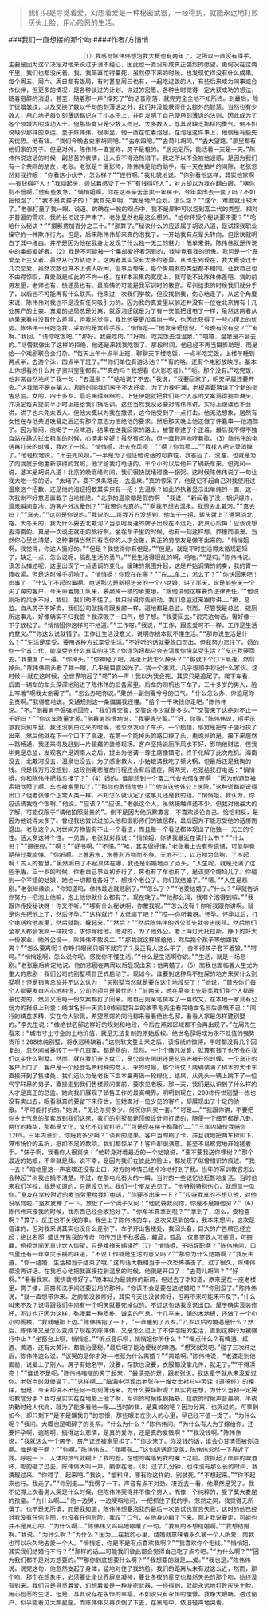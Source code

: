 > 我们只是寻觅着爱，幻想着爱是一种秘密武器，一经得到，就能永远地打败灰头土脸、用心险恶的生活。

###我们一直想接的那个吻
####作者/方悄悄

						（1）我感觉陈伟伟想泡我大概也有两年了，之所以一直没有得手，主要是因为这个决定对他来说过于漫不经心，因此也一直没形成真正强烈的愿望。更何况在这两年里，我们也都没闲着。我，我简直忙得要死，虽然停下来的时候，也发现忙得没有什么成果。每个周五、周六、周日都有饭局，有时甚至周三也有，一起吃过饭的人，有些后来成为同事或合作伙伴，但更多的情况，是各种谈过的计划、许过的宏愿、各种当时觉得一定大获成功的想法，随着宿醉的消退，甚至，随着那一声“撑死了”的话音刚落，就完完全全地不知所终。到最后，除了徒增皱纹，以及交换了数以千句的刻薄话之外，我们并没能获得什么额外的智慧。当然也有少数人，用心地把每句刻薄话都记在了小本子上，并且发明了自己使用刻薄话的法则，因此成为了各个领域内的成功人士。但那毕竟只是少数人而已，大多数人，与其说缺乏那样的勇气，倒不如说缺少那样的幸运。至于陈伟伟，很明显，他一直在忙着泡妞。在泡妞这件事上，他倒是有些先天优势。他有钱。“我们今晚去史家胡同吧。”“去东四吧。”“去菊儿胡同。”“去大望路。”那里都有他们家的房子。但是对外，陈伟伟一直宣称，房子是租的。“居无定所，能活着一天是一天。”陈伟伟说这话的时候一副悲苦的表情，让人恨不得沧然泪下。我之所以不会被他迷惑，是因为我们有一个共同的朋友，老张。老张是个摄影师，陈伟伟是他的助手。有一天在拍片的间隙，老张忽然对我挤眼：“你看这小伙子，怎么样？”“还行啊。”我礼貌地说。“你别看他这样，其实他家啊——有钱得吓人！”我仰起头，尝试着感受了一下“有钱得吓人”，对方却以为我在翻白眼。“嘿你别不信啊，”他有些发急，“悄悄姐啊，你在这辛辛苦苦卖一年房子，今年卖出去一套了吗？不如把他泡了。”“我不是卖房子的！”我首先声明，“我是地产企划。怎么泡？”“这个，难度就比较大了。”老张打量了我一眼，说道。的确在一般的观点中，我不是那种可以泡到富二代的类型。相对于普遍的需求，我的长相过于严肃了。老张显然也是这么想的。“给你传授个秘诀要不要？”“哈哈什么秘诀？”“摄影费加百分之三十。”“那算了。”秘诀什么的应该属于胡说八道，是试探我职业操守的一种欺诈行为。但是，后来陈伟伟却来真的泡我了。一开始我有点晕头转向，但很快就明白了其中缘由。并不是因为他在我身上发现了什么独一无二的魅力！简单来讲，陈伟伟就是传说中的集邮爱好者。（2）我是不可能被一个集邮爱好者泡到的，我毕竟有我的骄傲。我可是一个真爱至上主义者。虽然从行为轨迹上，这两者其实没有太多的差异。从出生到现在，我大概谈过十几次恋爱，虽然次数也算不上骇人听闻，但事后想来，每个男朋友的类型都不相同，让我自己也不由得惊叹，真爱就是如此的不拘一格。在样本采集的宽度上，我可能不比陈伟伟差吧。我的前男友里，老师也有，快递员也有。最痴情的可能是我军训时的教官。军训结束的时候我们就分手了，以后也不可能再有什么联系。他来过一次我们学校，但没找到我，伤心地走了。从这个角度来说，陈伟伟对我也不是没有任何吸引力的。因为我的真爱里以前还并没有一位在北京拥有十几处房产的土豪。真爱的结局总是分离，就跟泡妞就是为了有一天能把妞甩了一样，虽然这两者从结果来看并没有什么差异，但我总觉得，我比他要更加高尚一些，也因此获得了一些心理上的优势。陈伟伟一开始泡我，采取的是常规手段。“悄悄姐——”他发来短信说，“今晚有没有空？”“有啊。”我回。“请你吃饭吧。”“那好。我要吃肉。”“好啊。吃完饭去泡温泉。”“嘻嘻，温泉是不会去的。”尽管我做出了这样的拒绝，他还是来找我吃饭了。那段时间，他已经不再当摄影助理，而是给一个戏剧联合会打杂。“每天上午十点半上班，聊聊天下楼吃饭，一点半吃完饭，上楼午睡到两点半，去游个泳，四点半下班了。”“你们单位有游泳池？”“有的咯。还有个电影放映厅。基本上你想看的什么片子资料室里都有。”“真的吗？我想看《火影忍者》。”“呃。那个没有。”吃完饭，他非常自然地问了我一句：“去温泉？”“哈哈说了不去。”我说，“我要回家了，明天早晨还要开会。”这我倒不是在骗人。那段时间我们房子不太好卖，为了力挽狂澜，老板高薪聘请了个新的销售总监。女的，四十多岁，眉毛画得细细的，上任伊始就把我们每个人写的文案骂得狗血淋头，并决定每天提前半小时上班给我们搞培训。这些当然我没必要对陈伟伟讲。实际上跟谁也不会讲，讲了也未免太丢人。但他大概以为我在撒谎，这令他受到了一点打击。他无法想象，居然有女性在与他共进晚餐之后还有那个意志力拒绝他的要求。然后那天晚上他还做了件蠢事——他酒驾了。因为郁闷，他喝了一点啤酒，结果在送我回家的路上，被警察逮了个正着。最后我不得不独自站在路边拦出租车的时候，心情非常好！虽然有点冷，但一直轻声地哼着歌。（3）陈伟伟的电话再打来的时候，我吃了一惊。“悄悄姐，出去兜风呗！”“啊？你驾照……”“我找人把记录消掉了。”他轻松地说，“出去兜风呗。”一半是为了验证他说话的可靠性，我答应了。没准，也就是为了向我展示他重新获得的驾照，他才给我打电话的。半个小时以后他开了辆新车来，但兜风一说，基本是胡说八道！北京的晚高峰时间，我们很快就堵得像一锅粥。这时候陈伟伟说了一句让我大吃一惊的话。“太堵了。要不换条路走，去温泉。”真的惊呆了。他是记不起自己对我使用过温泉这个招数，还是他的泡妞招数其实只有一招：去温泉？如此的执着显示出单纯的一面，这一次我倒不好意思直截了当地拒绝。“北京的温泉都是假的啊！”我说，“新闻看了没，锅炉爆炸，温泉瞬间变冷，游客户外冻晕倒？”“我带你去真的。”“啊我不想去温泉。我想去北戴河。”“真去吗？”“真去。”“这可是你说的。”我说的……可我万万没想到，他车子一拐，转头就上了通惠河北路。大冬天的，我为什么要去北戴河？当京哈高速的牌子出现在不远处，我真心后悔：应该说想去海南的。真是一次说走就走的旅行啊。坐在车子里的时候，也有一刻这样想。莽撞而浪漫。当然你心里也清楚，这种事情当然只有泡你的人才会做，真正的男朋友是做不出来的。“悄悄姐啊，我觉得，你这人挺好的。”“但是？我觉得你有但是。”“但是，就是平时生活得太循规蹈矩了，缺乏一点，怎么说呢，搞乱生活的勇气。”“我生活得很乱的啊，哈哈。”“是吗。”陈伟伟说。该怎么描述呢，这里出现了一点语调的变化。暧昧的氛围升起，这是开始调情的前奏，我的胃一阵收紧。但是这时候手机响了。“悄悄姐！你现在在哪？”“在……车上，怎么了？”“你快回来吧！出事了！”什么了不起的事啊。电话那边是新招进来的一个小姑娘，讲了半天，说是前些天一个买了房的客户，今天带着施工队来，要敲掉一楼的承重墙。“跟他讲他这样要负法律责任。”“他说厕所的风水不好，我们、我们劝不住了。我只好说你先别动，我们总监过来跟你讲……”擦，总监。自从房子不好卖，我们公司就搞得跟发廊一样，遍地都是总监。然而，尽管我是总监，砸厕所这事儿，好像确实不归我管？我深吸了一口气，想了想。“我要回去。”说完这句话，胃好像一下子放松了。“悄悄姐你这样可不地道。”“工作呀。”我说，“工作，跟恋爱可不一样。工作是生活的意义。”“你这么说就错了。工作让生活没意义。说明你根本就不懂生活。”“那你说生活是什么？”“生活是享受。要用各种方式享受生活。”不好听的话就要脱口而出，但我努力忍住了。妈的你一个富二代，能享受到什么真实的生活？你连泡妞都只会去温泉你懂享受生活？“反正我要回去。”我重复了一遍，“你掉头。”“你神经了吧，高速上我怎么掉头？”“那就下个口下高速，然后掉头。”陈伟伟侧头看了我一眼，几乎是目露凶光了。我一个激灵，几乎想顺手抄起什么家伙。这时候——就在这时候，全世界响起了“咚”的一声！我以为我会死。其实只是追尾了。爬下车看，后面一辆车的车头深深地陷进了陈伟伟的后备厢里。后车的司机也下车了，三十多岁的男人，脸上写着“啊我太倒霉了”。“怎么办吧你说。”果然一副倒霉兮兮的口气。“什么怎么办，你追尾你全责啊。”我得意地说。交通规则这一条偏偏我还懂。“给个一千块钱你走吧。”陈伟伟说。“不。”倒霉男子倔强地回应，“我们等交警，交警说多少就是多少。”“交警来了这绝对不止一千好吗？”“你这车质量太差。”倒霉男怨恨地说，“我要等交警。”“好，你等。”陈伟伟说，招手示意我回到车里。我还没明白过来的时候，他忽然发动了车子。一个趔趄，感觉是把车子强行拔了出来，然后他就在下一个口下了高速，在第一个能掉头的路口掉了头，更诡异的是，接下来居然一路畅通，我还来得及赶到一片狼藉的装修现场。客户坚持说厕所风水不好，影响他财运，但我毕竟是总监，发现客户是湖南人之后，提出为他请一尊主席像镇宅，终于化解了此次危机。海南没去，北戴河没去，温泉也没去。为了感谢救火，小姑娘请我吃了顿火锅，但最后还是我掏的钱。只是我万万没想到，这段倒霉悲催的行程还会有后遗症。隔两天，老张给我打电话：“悄悄姐，你和陈伟伟把我车撞了？”（4）妈的。谁能想到一个富二代会去借车开啊！“因为他酒驾被吊销驾照了啊。车也被家里扣了。”“那你也敢借给他？”“他说送他外公上医院。”这种谎都能说得出口？但老张像个正常人类一样，不知怎么就认定了这事儿还是我的错。“悄悄姐，我认为，你应该请我吃个饭啊。”他说。“应该？”“应该。”老张这个人，虽然接触得还不少，但我对他最大的了解，可能仅限于“请他拍照挺贵的”。倒不是因为他沉默寡言，不喜欢谈论自己。恰恰相反，是因为他说得太多了。曾经我也尝试过加入他和摄影师们的微信群，最后因为不能忍受他的话痨而退出。老张这个人对世间万物皆有不止一个看法，而且每一个看法都体现出了他独一 无二的个性。话太多这种个性。一见面，老张就对我说：“悄悄姐，你猜我最近在读什么书？”“什么书？”“道德经。”“啊？”“好书啊。”“不懂。”“唉，其实很好懂。”老张看上去有些遗憾，可能毕竟期待过我能懂。“你听啊。上善若水，水善利万物而不争。天地不仁，以万物为刍狗。了不起啊！古人的智慧。”虽然明白了不起具体在哪，我还是谄媚地点了点头。“人生呢，就是充满了这些矛盾。三十岁的时候，你看自己事业初步行了，房也有了车也有了，是该娶个媳妇儿了。你碰到一个不错的姑娘，她也一切都准备好了，想找个老公了，你们就结婚了。”“嗯。”“人生是悲剧。”老张继续说，“你知道吗，伟伟最近就悲剧了。”“怎么了？”“他要结婚了。”什么？“早就告诉你努力一把泡上他嘛，泡上他你就什么都有了。现在晚了。”“他那么滑，我啷个泡得到嘛。”“我跟你传授秘诀呀！你又不听。”“哪有什么秘诀啊，你蒙我呢。”“怎么没有？你听我跟你讲啊。就是你先把他上了，然后怀孕。”“这样就行？太低端了吧？”“哎——你听着呀。怀孕。怀孕以后，打个电话给他家里，然后就跑。躲起来。”“然后？”“然后陈伟伟的外公首先就会进医院。然后他们全家人都会发疯一样找你，求你嫁给他。绝对的，为了他外公。老上海灯光托拉斯，挣下的好大一份家业，他外公说一，陈伟伟不敢说二。”“那我就这样嫁给他，然后拖个孩子等他跟我离？”“怎么要离呢？你睁只眼闭只眼不就完了？反正有人这么干了，舍不得孩子套不着狼。”“呵呵。”“悄悄姐啊，怎么说你呢。感觉你不懂生活。”“什么是生活啊你说。”“生活，就是一场悲剧。”老张最后肯定地说。他的悲剧在两周以后显现出来：他离婚了。（5）而我也面临着人生尤为重大的悲剧：我们公司的别墅项目正式启动了。现如今，谁要到这种鸟不拉屎的地方来买什么别墅啊！但是销售总监并不这么认为：“买别墅当然就是要在这个地段买了！”她说，“首先你们每个人都要发自内心地相信，公司的项目是最优的！”前两天，她在早会上先夸奖我们每个人都是最优秀的，然后又把每一份文案都打了回来。她自己则亲笔撰写了一篇软文，在本地一家具有公信力的报纸上刊登：绝世名邸一天卖10栋别墅背后的故事毛先生看完绝世名邸后感慨不己：“同行的精益求精，实在令人钦佩，希望燕郊的同行都来看看绝世名邸，看看人家是怎样建别墅的。”李先生说：“像绝世名邸这样好的规划和地段，今后在燕郊区域都不会再出现了。”在周先生看来：“城市寸土寸金的土地价值，就是无法复制的原始版权。绝世名邸将成为永不贬值的强势货币！208栋纯别墅，将永远稀缺着。”这则软文登出来之后，该报纸的微博，平时都没有几个回复的，忽然间被暴转了一千几百条。都是骂的，显然。一个个赌咒发誓，就算有钱了也不会在我们这买什么别墅。然而，就在我们开下盘口，是公司先倒闭还是总监先被开的时候，一个真正的客户上门了！客户是一个经营名贵树种的商人。来的时候，那个阵仗！两辆装满了树木的大卡车直接开到了售楼处，我们还以为是老板下血本要再搞一轮绿化，结果，从先头一辆上跳下了一位气宇轩昂的男子，直接走到我们售楼顾问面前，要求见老板。那一天，我们是认识到了什么样的人才是真正的总监。她向我们展现了销售工作的最高境界。明明到现在，200栋传世别墅一栋也没有卖出去，眼看就真的要留下来传世，但她面对一位少见的客户，却展现出了十足的骄傲。“不可能打折的。”她说，“无论你买多少。何况你只买一套。”“可是……”“我跟你讲，不要把你乡土气息的那套放到我们这来，我们的别墅都是顶级设计师打造的，随便一个细节都是八卦、两仪的精华，那都是文化，文化不可能打折。”“可是现在房子都降价……”“三年内降价我赔你120%。三年内涨价，你赔我多少啊？”谈判的结果，客户当即刷了卡，并且就地把两车树卸下，算市场价的五折，抵扣不足的款项。我们都惊呆了！客户却很满意，甚至不易察觉地开始搓着手。“妹子啊，我看你人很爽快！”他转身对着最近的一个姑娘说，“要不要我送你棵树？”那个最近的姑娘，不幸就是我。说不幸，是因为我们在彼此的脸上，都发现了似曾相识的痕迹。“我～去！”暗地里这一声哀嚎还没有出口，对方的神情已经冷冷地打到了我。当年的军训教官怎么会种起了树我也搞不清楚。不过，在那电光石火的一瞬，当时的一些记忆也短暂地复活。当时他来我们学校，我是知道的，只是没见他。我们一个室友去见了。“他特别特别伤心，就想见一见你。”室友在学校附近的麦当劳里给我打电话，“你要不出来一下？”“哎呀我真的不想见他，对他没感觉啦。”室友犹豫了一下，放低了一个调子又问：“他就要我问你，你是不是嫌他穷？”（6）陈伟伟来接我的时候，我东西已经全收拾好了。“你车本真拿到啦？”“拿到了，怎么，要检查啊？”算了。反正也不关我的事。我坐上了陈伟伟的车，这次又是新的车，我本来想问，这次是借谁的，但对我来说其实也没什么差别了。车子开出售楼处，我回头看，巨大的广告牌已经立起：绝世名邸 盛世开售我的传奇 可传万世千秋极品，藏品，孤品，仅寥寥数人可鉴赏，可拥藏，俯视世间无意让世人仰望，只是难掩天赐锋芒（7）“悄悄姐，干吗辞职啊？”陈伟伟问，口气里还有一丝幸灾乐祸的味道，“不说工作就是生活的意义吗？”“那你为什么结婚啊？”我反击道，“你一结婚，生活相当于结束了哦。”这句话大概相当于一次恐怖袭击了，过了很久，陈伟伟都没再讲话。在我担心他把我直接拉到温泉的时候，他倒是开口了：“去菊儿胡同？”“好啊。”“看看我家。我快装修好了。”原本以为是装修的新房，但过去了才知道，原来是在一座老楼里，筒子楼，厨房和洗手间还要公用的那种。“你该不会是要在这结婚吧？”“你别逗了。”陈伟伟说，“就一直想带你来。之前都没装修好，其实今天也没装修好，但再不来可能来不及了。”什么叫来不及？说得跟我们中间有一个明天就要死掉似的。不过这句话我没说出口。屋子确实没装修好，不过也正因为这样，弥漫着一种质朴、诚实的气息。十几平米，铺的木地板，还做了一个小小的阁楼，“我就睡那上边。”陈伟伟指了一下，“一直睡到了八岁。”八岁以后的境遇是什么？然后，陈伟伟又是怎么变成了现在的陈伟伟，又是怎么过上了不停泡妞的生活，直到这种行为被强行中止？“坐窗台上呗，悄悄姐。”“听点音乐呗，悄悄姐你听什么？”“喝点什么？有啤酒、红酒、黄酒，还有大黄汁。都能治便秘。”最后喝了能治便秘的啤酒。“想哭就哭吧。”碰了三次杯之后，陈伟伟这么说。“该哭的是你才对——老张为什么离婚？”“离婚啊。”陈伟伟说，“老婆走到他面前，说爱上了别人。房子有她名字，没要，存款也没要，衣服都没拿几件，就走了。”“干得漂亮！”“谁说不是呢。”陈伟伟嗤嗤的笑了起来，“最漂亮的是，跟老张说，我这辈子就从来没爱过你。老张当时就傻逼了。”“这样啊……”脑海中浮现出老张在一堆女士衬衫中苦读《道德经》的模样，但是，今天却讲不出任何一句刻薄话来。为什么要辞职呢？其实我在想，为什么当初一定要和教官分手？我可是实实在在地爱上他了啊，军训的时候练到抽筋，拉歌的时候声音最响，半夜执勤时给人代岗，就为了能多看他一眼……当时的我，是真诚的吧？因为分离，也哭过的。可事到如今，却只剩下“是不是嫌我穷”的怨恨，那些眼泪在别人的心里，早已经不值一提了。“为什么呢？”我问。大概也是喝醉了的关系。“什么为什么？”陈伟伟问。“为什么有人为了嫁给你，还要怀孕啊，逃跑啊，搞得这么悲情，是真的爱你，还是真的爱钱啊？”“我没钱啊。”陈伟伟说，“我就这么一个房子，房产证还被家里扣了。”“你少来了。你没钱的话，谁会心甘情愿被你泡啊。谁是傻子啊？”“你啊。”陈伟伟说。“我哪有……”这句话话音没落，陈伟伟忽然一下靠近了我。呼啦一下，人体的热气就糊上了我的脸。在他的嘴落到我的嘴上之前，我抓起了面前的啤酒杯，嘭的砸了过去。陈伟伟大叫一声，躺倒在地。（8）过了几分钟，也许没有那么长的时间，我清醒过来。“你得了，起来吧。”我说，“塑料杯，哪有你这样的。别装死。”“不想起来。”“你不起来也行。我走了。”“你别走……”我愣了一下。声音有点不对劲。凑近去一看，他果然是哭了。我不记得上次看男人哭是什么时候，但陈伟伟哭得并不像个男人，而像一个纯粹的，受了莫大委屈的孩童。“为什么啊……”他一边哭，一边哽咽地问，一把抓住了我的手。忽然之间，我觉得无所谓了。也不是无所谓，而是我知道，陈伟伟想要泡我的最后一次尝试也宣告失败，这时的他已经对我没有任何企图，也没有任何危险。我叹了口气，在他身边躺了下来。刚才我说要走，可能也并不是真心的。“为什么啊……”陈伟伟又呜呜地嘟囔了一句，“我真的不想结婚啊。”“我想结婚啊。”我说。“为什么啊？”为什么？因为……在我的心里，结婚就意味着永久被一个人所爱，而我也可以永久地去爱一个人。“悄悄姐，你是不是有点喜欢我啊？”“我喜欢你个毛线。”“悄悄姐，其实我们结婚行不行？”“那样的话……可能我们彼此都会觉得自己吃了点亏吧。”“为什么啊？”“因为我们都不是对方想要的。”“那你到底想要什么啊？”“我想要的就是……爱。”“我也是。”陈伟伟说。说完这句，他忽然支起了身体，猛地对住了我的脸。我们的距离从未有过这么近，然而，那个吻，那个在想象中，必须要让全世界屏息凝神，要让冬夜的星空也黯然失色的那个吻，始终没有到来。我们只是寻觅着爱，幻想着爱是一种秘密武器，一经得到，就能永远地打败灰头土脸、用心险恶的生活。但是，与其说存在永恒的幸福，不如说只有永恒的憧憬。我睁大眼睛，透过窗户，似乎能看见大熊星座。而陈伟伟又再次倒了下去，在黑暗中，依旧轻声地哭着。			  		